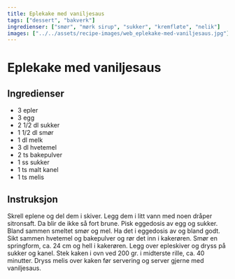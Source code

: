 ```yaml
---
title: Eplekake med vaniljesaus
tags: ["dessert", "bakverk"]
ingredienser: ["smør", "mørk sirup", "sukker", "kremfløte", "nelik"]
images: ["../../assets/recipe-images/web_eplekake-med-vaniljesaus.jpg"]
---
```


# Eplekake med vaniljesaus

## Ingredienser

- 3 epler
- 3 egg
- 2 1/2 dl sukker
- 1 1/2 dl smør
- 1 dl melk
- 3 dl hvetemel
- 2 ts bakepulver
- 1 ss sukker
- 1 ts malt kanel
- 1 ts melis

## Instruksjon

Skrell eplene og del dem i skiver. Legg dem i litt vann med noen dråper sitronsaft. Da blir de ikke så fort brune. Pisk eggedosis av egg og sukker. Bland sammen smeltet smør og mel. Ha det i eggedosis av og bland godt. Sikt sammen hvetemel og bakepulver og rør det inn i kakerøren. Smør en springform, ca. 24 cm og hell i kakerøren. Legg over epleskiver og dryss på sukker og kanel. Stek kaken i ovn ved 200 gr. i midterste rille, ca. 40 minutter. Dryss melis over kaken før servering og server gjerne med vaniljesaus.
